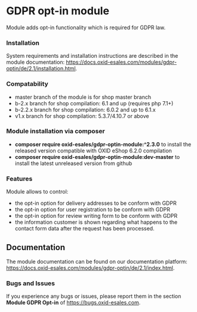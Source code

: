 GDPR opt-in module
==================

Module adds opt-in functionality which is required for GDPR law.

### Installation

System requirements and installation instructions are described in the module documentation: https://docs.oxid-esales.com/modules/gdpr-optin/de/2.1/installation.html.

### Compatability

* master branch of the module is for shop master branch
* b-2.x branch for shop compilation: 6.1 and up (requires php 7.1+)
* b-2.2.x branch for shop compilation: 6.0.2 and up to 6.1.x
* v1.x branch for shop compilation: 5.3.7/4.10.7 or above

### Module installation via composer

* **composer require oxid-esales/gdpr-optin-module:^2.3.0** to install the released version compatible with OXID eShop 6.2.0 compilation
* **composer require oxid-esales/gdpr-optin-module:dev-master** to install the latest unreleased version from github

### Features

Module allows to control:
* the opt-in option for delivery addresses to be conform with GDPR
* the opt-in option for user registration to be conform with GDPR
* the opt-in option for review writing form to be conform with GDPR
* the information customer is shown regarding what happens to the contact form data 
  after the request has been processed. 

## Documentation 

The module documentation can be found on our documentation platform: https://docs.oxid-esales.com/modules/gdpr-optin/de/2.1/index.html.

### Bugs and Issues

If you experience any bugs or issues, please report them in the section **Module GDPR Opt-in** of https://bugs.oxid-esales.com.
